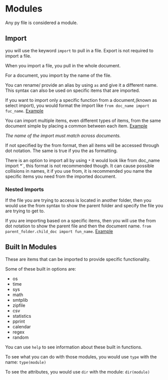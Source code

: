 # Modules

Any py file is considered a module.

## Import

you will use the keyword `import` to pull in a file. Export is not required to import a file.

When you import a file, you pull in the whole document.

For a document, you import by the name of the file.

You can rename/ provide an alias by using `as` and give it a different name. This syntax can also be used on specific items that are imported.

If you want to import only a specific function from a document,(known as select import), you would format the import like `from doc_name import fuc_name`. [Example](../Examples/Modules/module_two.py)

You can import multiple items, even different types of items, from the same document simple by placing a common between each item. [Example](../Examples/Modules/main.py)

*The name of the import must match across documents.*

If not specified by the from format, then all items will be accessed  through dot notation. The same is true if you the as formatting.

There is an option to import all by using `*` it would look like from doc_name import *`, this format is not recommended though. It can cause possible collisions in names, it if you use from, it is recommended you name the specific items you need from the imported document.

### Nested Imports

If the file you are trying to access is located in another folder, then you would use the from syntax to show the parent folder and specify the file you are trying to get to.

If you are importing based on a specific items, then you will use the from dot notation to show the parent file and then the document name. `from parent_folder.child_doc import fun_name`. [Example](../Examples/Modules/main.py)

## Built In Modules

These are items that can be imported to provide specific functionality.

Some of these built in options are:

- os
- time
- sys
- math
- smtplib
- zipfile
- csv
- statistics
- pprint
- calendar
- regex
- random

You can use `help` to see information about these built in functions.

To see what you can do with those modules, you would use `type` with the name: `type(module)`

To see the attributes, you would use `dir` with the module: `dir(module)`
